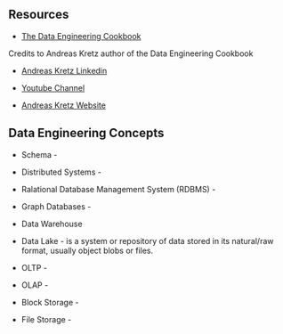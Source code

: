  ## Resources
 
 * [The Data Engineering Cookbook](https://github.com/andkret/Cookbook)
 
 
 
 
 

Credits to Andreas Kretz author of the Data Engineering Cookbook

   * [Andreas Kretz Linkedin](https://www.linkedin.com/in/andreas-kretz/)
   
   
   * [Youtube Channel](https://www.youtube.com/channel/UCY8mzqqGwl5_bTpBY9qLMAA)
   
   
   * [Andreas Kretz Website](https://andreaskretz.com/)
   

Data Engineering Concepts
--

* Schema - 

* Distributed Systems - 

* Ralational Database Management System (RDBMS) -

* Graph Databases -

* Data Warehouse

* Data Lake - is a system or repository of data stored in its natural/raw format, usually object blobs or files. 

* OLTP - 

* OLAP - 

* Block Storage - 

* File Storage - 







